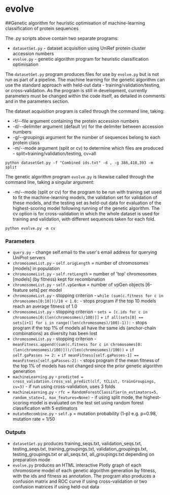 # evolve
##Genetic algorithm for heuristic optimisation of machine-learning classification of protein sequences

The .py scripts above contain two separate programs:

- `datasetGet.py` - dataset acquisition using UniRef protein cluster accession numbers
- `evolve.py` - genetic algorithm program for heuristic classification optimisation

The `datasetGet.py` program produces files for use by `evolve.py` but is not run as part of a pipeline. The machine learning for the genetic algorithm can use the standard approach with held-out data - training/validation/testing, or cross-validation. 
As the program is still in development, currently parameters must be changed within the code itself, as detailed in comments and in the parameters section.

The dataset acquisition program is called through the command line, taking:
- -f/--file argument containing the protein accession numbers
- -d/--delimiter argument (default \n) for the delimiter between accession numbers 
- -g/--groupings argument for the number of sequences belong to each protein class
- -m/--mode argument (split or cv) to determine which files are produced - split=training/validation/testing, cv=all
```
python datasetGet.py -f "Combined ids.txt" -d , -g 386,410,393 -m split
```

The genetic algorithm program `evolve.py` is likewise called through the command line, taking a singular argument:
- -m/--mode (split or cv) for the program to be run with training set used to fit the machine-learning models, the validation set for validation of these models, and the testing set as held-out data for evaluation of the highest-scoring model following running of the genetic algorithm. The cv option is for cross-validation in which the whole dataset is used for training and validation, with different sequences taken for each fold. 
```
python evolve.py -m cv
```


### Parameters
- `query.py` - change self.email to the user's email address for querying UniProt servers
- `chromosomeList.py` - ```self.origLength``` = number of chromosomes [models] in population
- `chromosomeList.py` - ```self.retLength``` = number of 'top' chromosomes [models] (by fitness) kept for recombination
- `chromosomeList.py` - ```self.vpGenNum``` = number of vpGen objects [6-feature sets] per model 
- `chromosomeList.py` - stopping criterion - ```while (sum(c.fitness for c in chromosomes[0:10]))/10 < 1.0:``` - stops program if the top 10 models reach an average fitness of 1.0
- `chromosomeList.py` - stopping criterion - ```sets = [c.ids for c in chromosomes[0:(len(chromosomes)/100)]]``` + ```if all(sets[0] == sets[i+1] for i in range((len(chromosomes)/100)-1)):``` - stops program if the top 1% of models all have the same ids (anchor-chain combinations) as diversity has been lost
- `chromosomeList.py` - stopping criterion - ```meanFitness.append((sum(c.fitness for c in chromosomes[0:(len(chromosomes)/100)]))/(len(chromosomes)/100))``` + ```if self.gaPasses >= 2:``` + ```if meanFitness[self.gaPasses-1] == meanFitness[self.gaPasses-2]:``` - stops program if the mean fitness of the top 1% of models has not changed since the prior genetic algorithm generation
- `machineLearning.py` - ```predicted = cross_validation.cross_val_predict(clf, tCList, trainGroupings, cv=3)``` - if run using cross-validation, uses 3 folds
- `machineLearning.py` - ```rfc = RandomForestClassifier(n_estimators=5, random_state=1, max_features=None)``` - if using split mode, the highest-scoring model is evaluated on the test set using random forest classification with 5 estimators
- `mutateRecombine.py` - ```self.p``` = mutation probability (1-p) e.g. p=0.98, mutation rate = 1/50

### Outputs
- `datasetGet.py` produces training_seqs.txt, validation_seqs.txt, testing_seqs.txt, training_groupings.txt, validation_groupings.txt, testing_groupings.txt or all_seqs.txt, all_groupings.txt depending on preparation mode
- `evolve.py` produces an HTML interactive Plotly graph of each chromosome model of each genetic algorithm generation by fitness, with the ids and fitness as annotation. The program also produces a confusion matrix and ROC curve if using cross-validation or two confusion matrices if using held-out data

